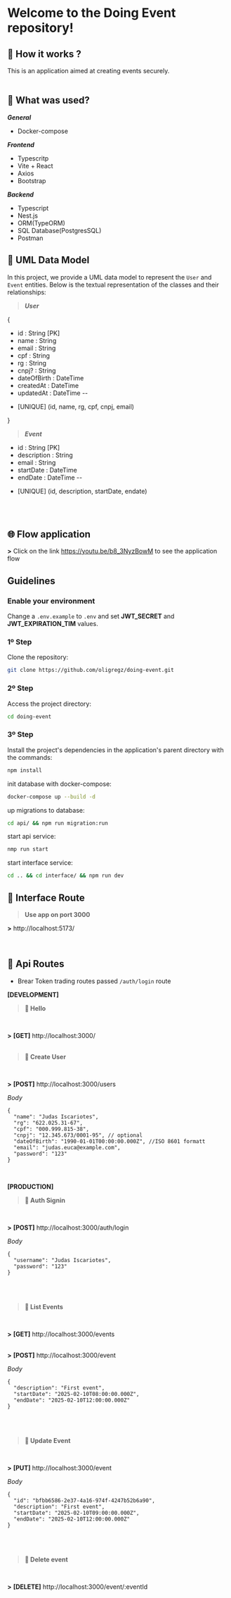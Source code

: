 # Welcome to the Doing Event repository!

## 🤷 How it works ?
This is an application aimed at creating events securely.<br /><br />

## 📜 What was used?

<strong>_General_</strong> <br />
- Docker-compose<br />

<strong>_Frontend_</strong> <br />
- Typescritp<br />
- Vite + React<br />
- Axios<br />
- Bootstrap<br />

<strong>_Backend_</strong> <br />
- Typescript<br />
- Nest.js<br />
- ORM(TypeORM)<br />
- SQL Database(PostgresSQL)<br />
- Postman<br />

## 💾 UML Data Model

In this project, we provide a UML data model to represent the `User` and `Event` entities. Below is the textual representation of the classes and their relationships:

> *__User__*

{
  + id : String [PK]
  + name : String
  + email : String
  + cpf : String
  + rg : String
  + cnpj? : String
  + dateOfBirth : DateTime
  + createdAt : DateTime
  + updatedAt : DateTime
  --
  * [UNIQUE] (id, name, rg, cpf, cnpj, email)


}<br />


> *__Event__*

+ id : String [PK]
+ description : String
+ email : String
+ startDate : DateTime
+ endDate : DateTime
--
* [UNIQUE] (id, description, startDate, endate)

<br />


<br />


## 🌐 Flow application <br />
__>__ Click on the link https://youtu.be/b8_3NyzBowM to see the application flow
<br />

## Guidelines<br />

### Enable your environment
Change a `.env.example` to `.env` and set __JWT_SECRET__ and __JWT_EXPIRATION_TIM__ values.
<br />

### 1º Step
Clone the repository:
  ```bash
  git clone https://github.com/oligregz/doing-event.git
  ```

### 2º Step
Access the project directory:
```bash
cd doing-event
```

### 3º Step
Install the project's dependencies in the application's parent directory with the commands:
```bash
npm install
```

init database with docker-compose:
```bash
docker-compose up --build -d
```

up migrations to database:
```bash
cd api/ && npm run migration:run
```

start api service:
```bash
nmp run start
```

start interface service:
```bash
cd .. && cd interface/ && npm run dev
```

## 👀 Interface Route <br />

> __Use app on port 3000__

__>__ http://localhost:5173/

<br />


## 📖 Api Routes <br />

* Brear Token trading routes passed `/auth/login` route

__[DEVELOPMENT]__ <br />

> __💈 Hello__
<br />

__>__ __[GET]__ http://localhost:3000/ <br /><br />


> __💈 Create User__
<br />

__>__ __[POST]__ http://localhost:3000/users <br />

*Body*
```
{
  "name": "Judas Iscariotes",
  "rg": "622.025.31-67",
  "cpf": "000.999.815-38",
  "cnpj": "12.345.673/0001-95", // optional
  "dateOfBirth": "1990-01-01T00:00:00.000Z", //ISO 8601 formatt
  "email": "judas.euca@example.com",
  "password": "123"
}
```
<br />

__[PRODUCTION]__ <br />

> __💈 Auth Signin__
<br />

__>__ __[POST]__ http://localhost:3000/auth/login <br />

*Body*
```
{
  "username": "Judas Iscariotes",
  "password": "123"
}
```
<br /><br />


> __💈 List Events__
<br />

__>__ __[GET]__ http://localhost:3000/events  <br /><br />


__>__ __[POST]__ http://localhost:3000/event <br />

*Body*
```
{
  "description": "First event",
  "startDate": "2025-02-10T08:00:00.000Z",
  "endDate": "2025-02-10T12:00:00.000Z"
}

```
<br /><br />

> __💈 Update Event__
<br />

__>__ __[PUT]__ http://localhost:3000/event <br />

*Body*
```
{
  "id": "bfbb6586-2e37-4a16-974f-4247b52b6a90",
  "description": "First event",
  "startDate": "2025-02-10T09:00:00.000Z",
  "endDate": "2025-02-10T12:00:00.000Z"
}
```
<br /><br />

> __💈 Delete event__
<br />

__>__ __[DELETE]__ http://localhost:3000/event/:eventId

<br />

